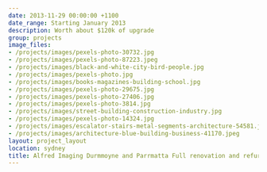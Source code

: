 ```yaml
---
date: 2013-11-29 00:00:00 +1100
date_range: Starting January 2013
description: Worth about $120k of upgrade
group: projects
image_files:
- /projects/images/pexels-photo-30732.jpg
- /projects/images/pexels-photo-87223.jpeg
- /projects/images/black-and-white-city-bird-people.jpg
- /projects/images/pexels-photo.jpg
- /projects/images/books-magazines-building-school.jpg
- /projects/images/pexels-photo-29675.jpg
- /projects/images/pexels-photo-27406.jpg
- /projects/images/pexels-photo-3814.jpg
- /projects/images/street-building-construction-industry.jpg
- /projects/images/pexels-photo-14324.jpg
- /projects/images/escalator-stairs-metal-segments-architecture-54581.jpeg
- /projects/images/architecture-blue-building-business-41170.jpeg
layout: project_layout
location: sydney
title: Alfred Imaging Durmmoyne and Parrmatta Full renovation and refurbishment
---
```

